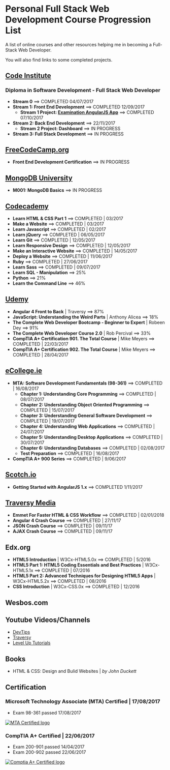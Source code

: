 # Personal Full Stack Web Development Course Progression List

A list of online courses and other resources helping me in becoming a Full-Stack Web Developer.

You will also find links to some completed projects.

## [Code Institute](/Code-Institute/ "View detailed info")
### Diploma in Software Development - Full Stack Web Developer
- **Stream 0** ==> COMPLETED 04/07/2017
- **Stream 1: Front End Development** ==> COMPLETED 12/09/2017
  - **Stream 1 Project: [Examination AngularJS App](https://github.com/sebam2k4/stream1-project)** ==> COMPLETED 07/10/2017
- **Stream 2: Back End Development** ==> 22/11/2017
  - **Stream 2 Project: Dashboard** ==> IN PROGRESS
- **Stream 3: Full Stack Development** ==> IN PROGRESS


## [FreeCodeCamp.org](/FreeCodeCamp/ "View detailed info")
- **Front End Development Certification** ==> IN PROGRESS

## [MongoDB University](/mongoDB-university/ "View detailed info") 
- **M001: MongoDB Basics** ==> IN PROGRESS

## [Codecademy](/Codecademy/ "View projects and detailed info")
- **Learn HTML & CSS Part 1** ==> COMPLETED | 03/2017
- **Make a Website** ==> COMPLETED | 03/2017
- **Learn Javascript** ==> COMPLETED | 02/2017
- **Learn jQuery** ==> COMPLETED | 06/05/2017
- **Learn Git** ==> COMPLETED | 12/05/2017
- **Learn Responsive Design** ==> COMPLETED | 12/05/2017
- **Make an Interactive Website** ==> COMPLETED | 14/05/2017
- **Deploy a Website** ==> COMPLETED | 11/06/2017
- **Ruby** ==> COMPLETED | 27/06/2017
- **Learn Sass** ==> COMPLETED | 09/07/2017
- **Learn SQL - Manipulation** ==> 25%
- **Python** ==> 21%
- **Learn the Command Line** ==> 46%

## [Udemy](/Udemy/ "View projects and detailed info")
- **Angular 4 Front to Back** | Traversy ==> 87%
- **JavaScript: Understanding the Weird Parts** | Anthony Alicea ==> 18%
- **The Complete Web Developer Bootcamp - Beginner to Expert** | Robeen Dey ==> 91%
- **The Complete Web Developer Course 2.0** | Rob Percival ==> 33%
- **CompTIA A+ Certification 901. The Total Course** | Mike Meyers ==> COMPLETED | 22/03/2017
- **CompTIA A+ Certification 902. The Total Course** | Mike Meyers ==> COMPLETED | 28/04/2017


## [eCollege.ie](/eCollege/ "View detailed info")
- **MTA: Software Development Fundamentals (98-361)** ==> COMPLETED | 16/08/2017
  - **Chapter 1: Understanding Core Programming** ==> COMPLETED | 08/07/2017
  - **Chapter 2: Understanding Object Oriented Programming** ==> COMPLETED | 15/07/2017
  - **Chapter 3: Understanding General Software Development** ==> COMPLETED | 19/07/2017
  - **Chapter 4: Understanding Web Applications** ==> COMPLETED | 24/07/2017
  - **Chapter 5: Understanding Desktop Applications** ==> COMPLETED | 30/07/2017
  - **Chapter 6: Understanding Databases** ==> COMPLETED | 02/08/2017
  - **Test Preparation** ==> COMPLETED | 16/08/2017
- **CompTIA A+ 900 Series** ==> COMPLETED | 9/06/2017


## [Scotch.io](/Scotch/ "View detailed info")
- **Getting Started with AngularJS 1.x** ==> COMPLETED 1/11/2017


## [Traversy Media](/Traversy/ "View detailed info")
- **Emmet For Faster HTML & CSS Workflow** ==> COMPLETED | 02/01/2018
- **Angular 4 Crash Course** ==> COMPLETED | 27/11/17
- **JSON Crash Course** ==> COMPLETED | 09/11/17
- **AJAX Crash Course** ==> COMPLETED | 09/11/17


## Edx.org

- **HTML5 Introduction** | W3Cx-HTML5.0x ==> COMPLETED | 5/2016
- **HTML5 Part 1: HTML5 Coding Essentials and Best Practices** | W3Cx-HTML5.1x ==> COMPLETED | 07/2016
- **HTML5 Part 2: Advanced Techniques for Designing HTML5 Apps** | W3Cx-HTML5.2x ==> COMPLETED | 08/2016
- **CSS Introduction** | W3Cx-CSS.0x ==> COMPLETED | 12/2016


## Wesbos.com


## Youtube Videos/Channels

- [DevTips](https://www.youtube.com/channel/UCyIe-61Y8C4_o-zZCtO4ETQ "Visit DevTips YouTube channel")
- [Traversy](https://www.youtube.com/channel/UC29ju8bIPH5as8OGnQzwJyA "Visit Traversy Media YouTube channel")
- [Level Up Tutorials](https://www.youtube.com/channel/UCyU5wkjgQYGRB0hIHMwm2Sg "Visit Level Up Tutorials YouTube channel")


## Books

- HTML & CSS: Design and Bulid Websites | *by John Duckett*


## Certification

### Microsoft Technology Associate (MTA) Certified | 17/08/2017
- Exam 98-361 passed 17/08/2017

[![MTA Certified logo](https://s3-eu-west-1.amazonaws.com/sk-design/Certs/MTA_SoftDev_Blk_extra_small.png)](https://www.youracclaim.com/badges/3862e38e-72f0-4e64-a231-3cb1489c7815 "View MTA Certificate")

### CompTIA A+ Certified | 22/06/2017
- Exam 200-901 passed 14/04/2017
- Exam 200-902 passed 22/06/2017

[![Comptia A+ Certified logo](https://s3-eu-west-1.amazonaws.com/sk-design/Certs/Aplus+Logo+Certified+CE_extra-small.png)](https://s3-eu-west-1.amazonaws.com/sk-design/Certs/CompTIA+A%2B+ce+certificate.pdf "View Comptia A+ Certificate")
